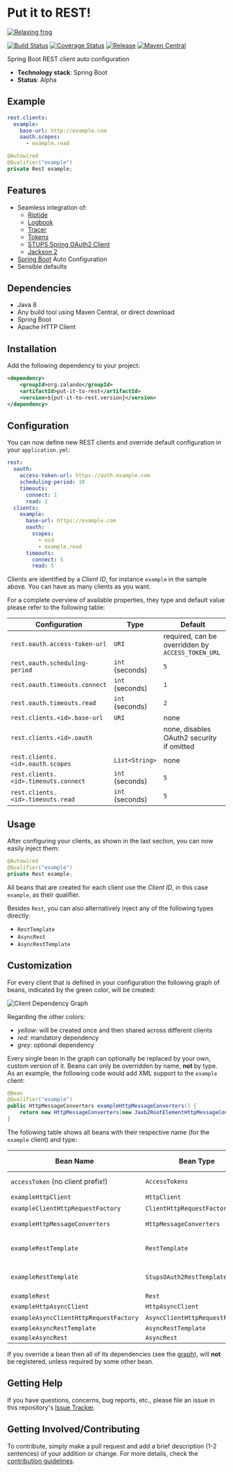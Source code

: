 # Put it to REST!

[![Relaxing frog](docs/frog.jpg)](https://pixabay.com/en/frog-meadow-relaxed-relaxation-fig-1109795/)

[![Build Status](https://img.shields.io/travis/zalando-incubator/put-it-to-rest.svg)](https://travis-ci.org/zalando-incubator/put-it-to-rest)
[![Coverage Status](https://img.shields.io/coveralls/zalando-incubator/put-it-to-rest.svg)](https://coveralls.io/r/zalando-incubator/put-it-to-rest)
[![Release](https://img.shields.io/github/release/zalando-incubator/put-it-to-rest.svg)](https://github.com/zalando-incubator/put-it-to-rest/releases)
[![Maven Central](https://img.shields.io/maven-central/v/org.zalando-incubator/put-it-to-rest-parent.svg)](https://maven-badges.herokuapp.com/maven-central/org.zalando-incubator/put-it-to-rest)

Spring Boot REST client auto configuration

- **Technology stack**: Spring Boot
- **Status**:  Alpha

## Example

```yaml
rest.clients:
  example:
    base-url: http://example.com
    oauth.scopes:
      - example.read
```

```java
@Autowired
@Qualifier("example")
private Rest example;
```

## Features

- Seamless integration of:
  - [Riptide](https://github.com/zalando/riptide)
  - [Logbook](https://github.com/zalando/logbook)
  - [Tracer](https://github.com/zalando/tracer)
  - [Tokens](https://github.com/zalando-stups/tokens)
  - [STUPS Spring OAuth2 Client](https://github.com/zalando-stups/stups-spring-oauth2-support/tree/master/stups-spring-oauth2-client)
  - [Jackson 2](https://github.com/FasterXML/jackson)
- [Spring Boot](http://projects.spring.io/spring-boot/) Auto Configuration
- Sensible defaults

## Dependencies

- Java 8
- Any build tool using Maven Central, or direct download
- Spring Boot
- Apache HTTP Client

## Installation

Add the following dependency to your project:

```xml
<dependency>
    <groupId>org.zalando</groupId>
    <artifactId>put-it-to-rest</artifactId>
    <version>${put-it-to-rest.version}</version>
</dependency>
```

## Configuration

You can now define new REST clients and override default configuration in your `application.yml`:

```yaml
rest:
  oauth:
    access-token-url: https://auth.example.com
    scheduling-period: 10
    timeouts:
      connect: 1
      read: 2
  clients:
    example:
      base-url: https://example.com
      oauth:
        scopes:
          - uid
          - example.read
      timeouts:
        connect: 5
        read: 5
```

Clients are identified by a *Client ID*, for instance `example` in the sample above. You can have as many clients as you want.

For a complete overview of available properties, they type and default value please refer to the following table:

| Configuration                        | Type            | Default                                            |
|--------------------------------------|-----------------|----------------------------------------------------|
| `rest.oauth.access-token-url`        | `URI`           | required, can be overridden by `ACCESS_TOKEN_URL`  |
| `rest.oauth.scheduling-period`       | `int` (seconds) | `5`                                                |
| `rest.oauth.timeouts.connect`        | `int` (seconds) | `1`                                                |
| `rest.oauth.timeouts.read`           | `int` (seconds) | `2`                                                |
| `rest.clients.<id>.base-url`         | `URI`           | none                                               |
| `rest.clients.<id>.oauth`            |                 | none, disables OAuth2 security if omitted          |
| `rest.clients.<id>.oauth.scopes`     | `List<String>`  | none                                               |
| `rest.clients.<id>.timeouts.connect` | `int` (seconds) | `5`                                                |
| `rest.clients.<id>.timeouts.read`    | `int` (seconds) | `5`                                                |

## Usage

After configuring your clients, as shown in the last section, you can now easily inject them:

```java
@Autowired
@Qualifier("example")
private Rest example;
```

All beans that are created for each client use the *Client ID*, in this case `example`, as their qualifier.

Besides `Rest`, you can also alternatively inject any of the following types directly:
- `RestTemplate`
- `AsyncRest`
- `AsyncRestTemplate`

## Customization

For every client that is defined in your configuration the following graph of beans, indicated by the green color, will
be created:

![Client Dependency Graph](docs/graph.png)

Regarding the other colors:
- *yellow*: will be created once and then shared across different clients
- *red*: mandatory dependency
- *grey*: optional dependency

Every single bean in the graph can optionally be replaced by your own, custom version of it. Beans can only be
overridden by name, **not** by type. As an example, the following code would add XML support to the `example` client:

```java
@Bean
@Qualifier("example")
public HttpMessageConverters exampleHttpMessageConverters() {
    return new HttpMessageConverters(new Jaxb2RootElementHttpMessageConverter());
}
```

The following table shows all beans with their respective name (for the `example` client) and type:

| Bean Name                              | Bean Type                       | Configures by default      |
|----------------------------------------|---------------------------------|----------------------------|
| `accessToken` (no client prefix!)      | `AccessTokens`                  | OAuth settings             |
| `exampleHttpClient`                    | `HttpClient`                    | Interceptors               |
| `exampleClientHttpRequestFactory`      | `ClientHttpRequestFactory`      | Timeouts                   |
| `exampleHttpMessageConverters`         | `HttpMessageConverters`         | Text and JSON              |
| `exampleRestTemplate`                  | `RestTemplate`                  | Base URL and error handler |
| `exampleRestTemplate`                  | `StupsOAuth2RestTemplate`       | Base URL and error handler |
| `exampleRest`                          | `Rest`                          |                            |
| `exampleHttpAsyncClient`               | `HttpAsyncClient`               | Interceptors               |
| `exampleAsyncClientHttpRequestFactory` | `AsyncClientHttpRequestFactory` | Timeouts                   |
| `exampleAsyncRestTemplate`             | `AsyncRestTemplate`             |                            |
| `exampleAsyncRest`                     | `AsyncRest`                     |                            |

If you override a bean then all of its dependencies (see the [graph](#customization)), will **not** be registered,
unless required by some other bean.

## Getting Help

If you have questions, concerns, bug reports, etc., please file an issue in this repository's
[Issue Tracker](issues).

## Getting Involved/Contributing

To contribute, simply make a pull request and add a brief description (1-2 sentences) of your addition or change. For
more details, check the [contribution guidelines](CONTRIBUTING.md).